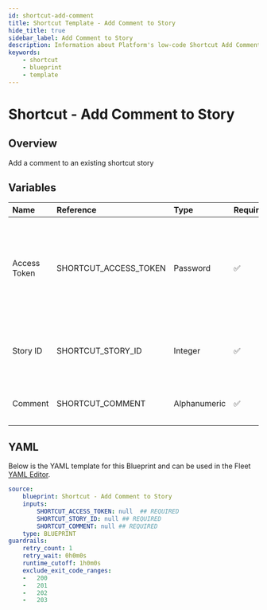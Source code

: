 ```yaml
---
id: shortcut-add-comment
title: Shortcut Template - Add Comment to Story
hide_title: true
sidebar_label: Add Comment to Story
description: Information about Platform's low-code Shortcut Add Comment to Story blueprint. Add a comment to an existing shortcut story 
keywords:
    - shortcut
    - blueprint
    - template
---
```


# Shortcut - Add Comment to Story

## Overview
Add a comment to an existing shortcut story

## Variables

| Name | Reference | Type | Required | Default | Options | Description |
|:-----|:----------|:-----|:---------|:--------|:--------|:------------|
| Access Token | SHORTCUT_ACCESS_TOKEN  | Password |:white_check_mark: | - | - | In order to generate a Workspace specific API token, navigate to Settings > Your Account > API Tokens. |
| Story ID | SHORTCUT_STORY_ID  | Integer |:white_check_mark: | - | - | The ID of the story to which the comment will be added. |
| Comment | SHORTCUT_COMMENT  | Alphanumeric |:white_check_mark: | - | - | The comment to be added to the story. |


## YAML
Below is the YAML template for this Blueprint and can be used in the Fleet [YAML Editor](../../reference/fleets/yaml-editor.md).
```yaml
source:
    blueprint: Shortcut - Add Comment to Story
    inputs:
        SHORTCUT_ACCESS_TOKEN: null  ## REQUIRED
        SHORTCUT_STORY_ID: null ## REQUIRED
        SHORTCUT_COMMENT: null ## REQUIRED
    type: BLUEPRINT
guardrails:
    retry_count: 1
    retry_wait: 0h0m0s
    runtime_cutoff: 1h0m0s
    exclude_exit_code_ranges:
    -   200
    -   201
    -   202
    -   203

```
